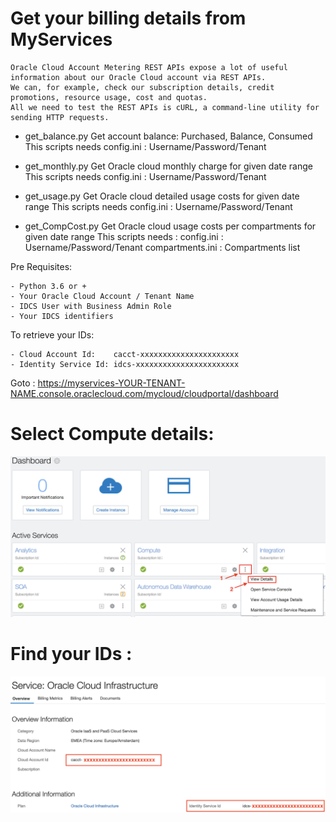 # Get your billing details from MyServices

    Oracle Cloud Account Metering REST APIs expose a lot of useful information about our Oracle Cloud account via REST APIs. 
    We can, for example, check our subscription details, credit promotions, resource usage, cost and quotas. 
    All we need to test the REST APIs is cURL, a command-line utility for sending HTTP requests. 


- get_balance.py
    Get account balance: Purchased, Balance, Consumed
    This scripts needs config.ini : Username/Password/Tenant

- get_monthly.py
    Get Oracle cloud monthly charge for given date range
    This scripts needs config.ini : Username/Password/Tenant

- get_usage.py
    Get Oracle cloud detailed usage costs for given date range
    This scripts needs config.ini : Username/Password/Tenant

- get_CompCost.py
    Get Oracle cloud usage costs per compartments for given date range
    This scripts needs :
        config.ini : Username/Password/Tenant
        compartments.ini : Compartments list


Pre Requisites:

    - Python 3.6 or +
    - Your Oracle Cloud Account / Tenant Name
    - IDCS User with Business Admin Role
    - Your IDCS identifiers

To retrieve your IDs:

    - Cloud Account Id:    cacct-xxxxxxxxxxxxxxxxxxxxxx
    - Identity Service Id: idcs-xxxxxxxxxxxxxxxxxxxxxxx

Goto :
https://myservices-YOUR-TENANT-NAME.console.oraclecloud.com/mycloud/cloudportal/dashboard

# Select Compute details:
![](./images/dashboard.png)

# Find your IDs :
![](./images/IDs.png)
